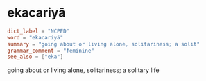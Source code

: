 # ekacariyā

``` toml
dict_label = "NCPED"
word = "ekacariyā"
summary = "going about or living alone, solitariness; a solit"
grammar_comment = "feminine"
see_also = ["eka"]
```

going about or living alone, solitariness; a solitary life

